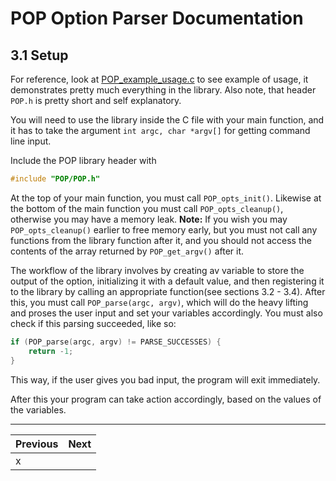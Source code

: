 # POP Option Parser Documentation

## 3.1 Setup

For reference, look at [POP_example_usage.c](../../POP_example_usage.c) to see example of usage, it demonstrates pretty much everything in the library.
Also note, that header `POP.h` is pretty short and self explanatory.

You will need to use the library inside the C file with your main function, and it has to take the argument `int argc, char *argv[]` for getting command line input.

Include the POP library header with
```c
#include "POP/POP.h"
```
At the top of your main function, you must call `POP_opts_init()`. Likewise at the bottom of the main function you must call `POP_opts_cleanup()`, otherwise you may have a memory leak.
**Note:** If you wish you may `POP_opts_cleanup()` earlier to free memory early, but you must not call any functions from the library function after it, and you should not access the contents of the array returned by `POP_get_argv()` after it.

The workflow of the library involves by creating av variable to store the output of the option, initializing it with a default value, and then registering it to the library by calling an appropriate function(see sections 3.2 - 3.4). After this, you must call `POP_parse(argc, argv)`, which will do the heavy lifting and proses the user input and set your variables accordingly. You must also check if this parsing succeeded, like so:
```c
if (POP_parse(argc, argv) != PARSE_SUCCESSES) {
	return -1;
}
```
This way, if the user gives you bad input, the program will exit immediately.

After this your program can take action accordingly, based on the values of the variables.

---

Previous	          | Next
--------------------- | --------------------------------------------------
x                     |
